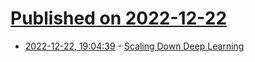 # [Published on 2022-12-22](index.md)

* [2022-12-22, 19:04:39](https://news.ycombinator.com/item?id=34097108) - [Scaling Down Deep Learning](https://greydanus.github.io/2020/12/01/scaling-down/)
